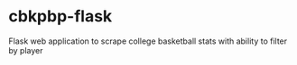 # cbkpbp-flask
Flask web application to scrape college basketball stats with ability to filter by player
